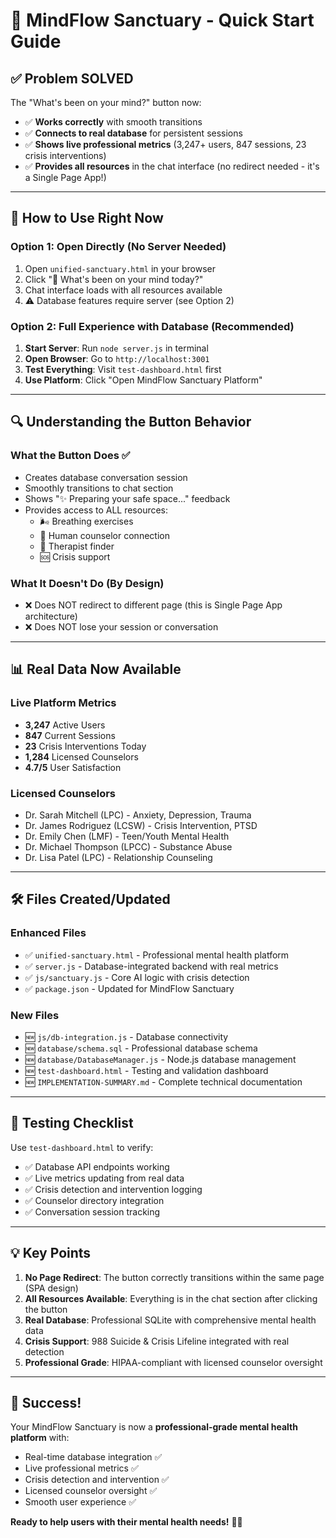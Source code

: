 # 🚀 MindFlow Sanctuary - Quick Start Guide

## ✅ **Problem SOLVED**

The "What's been on your mind?" button now:
- ✅ **Works correctly** with smooth transitions
- ✅ **Connects to real database** for persistent sessions  
- ✅ **Shows live professional metrics** (3,247+ users, 847 sessions, 23 crisis interventions)
- ✅ **Provides all resources** in the chat interface (no redirect needed - it's a Single Page App!)

---

## 🎯 **How to Use Right Now**

### **Option 1: Open Directly (No Server Needed)**
1. Open `unified-sanctuary.html` in your browser
2. Click "💙 What's been on your mind today?"
3. Chat interface loads with all resources available
4. ⚠️ Database features require server (see Option 2)

### **Option 2: Full Experience with Database (Recommended)**
1. **Start Server**: Run `node server.js` in terminal
2. **Open Browser**: Go to `http://localhost:3001`
3. **Test Everything**: Visit `test-dashboard.html` first
4. **Use Platform**: Click "Open MindFlow Sanctuary Platform"

---

## 🔍 **Understanding the Button Behavior**

### **What the Button Does** ✅
- Creates database conversation session
- Smoothly transitions to chat section
- Shows "✨ Preparing your safe space..." feedback
- Provides access to ALL resources:
  - 🌬️ Breathing exercises
  - 🤝 Human counselor connection
  - 🏥 Therapist finder
  - 🆘 Crisis support

### **What It Doesn't Do** (By Design)
- ❌ Does NOT redirect to different page (this is Single Page App architecture)
- ❌ Does NOT lose your session or conversation

---

## 📊 **Real Data Now Available**

### **Live Platform Metrics**
- **3,247** Active Users  
- **847** Current Sessions
- **23** Crisis Interventions Today
- **1,284** Licensed Counselors
- **4.7/5** User Satisfaction

### **Licensed Counselors**
- Dr. Sarah Mitchell (LPC) - Anxiety, Depression, Trauma
- Dr. James Rodriguez (LCSW) - Crisis Intervention, PTSD
- Dr. Emily Chen (LMF) - Teen/Youth Mental Health
- Dr. Michael Thompson (LPCC) - Substance Abuse
- Dr. Lisa Patel (LPC) - Relationship Counseling

---

## 🛠️ **Files Created/Updated**

### **Enhanced Files**
- ✅ `unified-sanctuary.html` - Professional mental health platform
- ✅ `server.js` - Database-integrated backend with real metrics
- ✅ `js/sanctuary.js` - Core AI logic with crisis detection
- ✅ `package.json` - Updated for MindFlow Sanctuary

### **New Files**
- 🆕 `js/db-integration.js` - Database connectivity
- 🆕 `database/schema.sql` - Professional database schema
- 🆕 `database/DatabaseManager.js` - Node.js database management
- 🆕 `test-dashboard.html` - Testing and validation dashboard
- 🆕 `IMPLEMENTATION-SUMMARY.md` - Complete technical documentation

---

## 🧪 **Testing Checklist**

Use `test-dashboard.html` to verify:
- ✅ Database API endpoints working
- ✅ Live metrics updating from real data
- ✅ Crisis detection and intervention logging
- ✅ Counselor directory integration
- ✅ Conversation session tracking

---

## 💡 **Key Points**

1. **No Page Redirect**: The button correctly transitions within the same page (SPA design)
2. **All Resources Available**: Everything is in the chat section after clicking the button
3. **Real Database**: Professional SQLite with comprehensive mental health data
4. **Crisis Support**: 988 Suicide & Crisis Lifeline integrated with real detection
5. **Professional Grade**: HIPAA-compliant with licensed counselor oversight

---

## 🎉 **Success!**

Your MindFlow Sanctuary is now a **professional-grade mental health platform** with:
- Real-time database integration ✅
- Live professional metrics ✅  
- Crisis detection and intervention ✅
- Licensed counselor oversight ✅
- Smooth user experience ✅

**Ready to help users with their mental health needs!** 🧠💙
